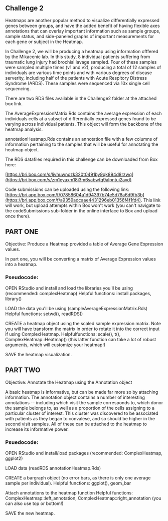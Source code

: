 ## Challenge 2

Heatmaps are another popular method to visualize differentially expressed genes between groups, and have the added benefit of having flexible axes annotations that can overlay important information such as sample groups, sample status, and side-paneled graphs of important measurements for each gene or subject in the Heatmap.

In Challenge 2, we will be producing a heatmap using information offfered by the Mikacenic lab. In this study, 8 individual patients suffering from traumatic lung injury had brochial lavage sampled. Four of these samples were sampled multiple times (v1 and v2), producing a total of 12 samples of individuals are various time points and with various degrees of disease serverity, including half of the patients with Acute Respitory Distress Syndrome (ARDS). These samples were sequenced via 10x single cell sequencing.

There are two RDS files available in the Challenge2 folder at the attached box link.

The AverageExpressionMatrix.Rds contains the average expression of each individuals cells at a subset of differentially expressed genes found to be varying across individual patients. This object will form the backbone of the heatmap analysis.

annotationHeatmap.Rds contains an annotation file with a few columns of information pertaining to the samples that will be useful for annotating the heatmap object.

The RDS datafiles required in this challenge can be downloaded from Box here:

[https://bri.box.com/s/ljvhuwnozk320t0491by9qk894d8rzwq](https://bri.box.com/s/zm1eyaxm18i3m6sabwfq9alpntui2avd)

Code submissions can be uploaded using the following link: [https://bri.app.box.com/f/07858604a1d94397b74e5d78a6d9fb3b](https://bri.app.box.com/f/a9359adcaae4431296eb01356f4f1fd4). This link will work, but upload attempts within Box won't work (you can't navigate to the codeSubmissions sub-folder in the online interface to Box and upload once there).

## PART ONE

Objective: Produce a Heatmap provided a table of Average Gene Expression values.

In part one, you will be converting a matrix of Average Expression values into a heatmap.

### Pseudocode:

OPEN RStudio and install and load the libraries you'll be using (recommended: complexHeatmap)
  Helpful functions: install.packages, library()
  
LOAD the data you'll be using (sampleAverageExpressionMatrix.Rds)
  Helpful functions: setwd(), readRDS()
  
CREATE a heatmap object using the scaled sample expression matrix. Note you will have transform the matrix in order to rotate it into the correct input if using ComplexHeatmap.
  Helpfulfunctions: scale(), t(), ComplexHeatmap::Heatmap() (this latter function can take a lot of robust arguments, which will customize your heatmap!)
  
SAVE the heatmap visualization.

## PART TWO

Objective: Annotate the Heatmap using the Annotation object

A basic heatmap is informative, but can be made far more so by attaching information. The annotation object contains a number of interesting annotations -- including which visit the sample corresponds to, which donor the sample belongs to, as well as a proportion of the cells assigning to a particular cluster of interest. This cluster was discovered to be associated with patients as they began to convalese, and so should be higher in the second visit samples. All of these can be attached to the heatmap to increase its informative power.

### Psuedocode:

OPEN RStudio and install/load packages (recommended: ComplexHeatmap, ggplot2)

LOAD data (readRDS annotationHeatmap.Rds)

CREATE a bargraph object (no error bars, as there is only one average sample per individual).
  Helpful functions: ggplot(), geom_bar

Attach annotations to the heatmap function
  Helpful functions: ComplexHeatmap::left_annotation, ComplexHeatmap::right_annotation (you can also use top or bottom!)

SAVE the new heatmap.
